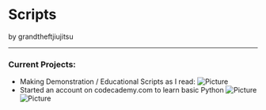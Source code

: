 Scripts
====================

by grandtheftjiujitsu
   
------------------

### Current Projects:
* Making Demonstration / Educational Scripts as I read:
 ![Picture](http://ecx.images-amazon.com/images/I/5173Q4Lj1JL.jpg)
* Started an account on codecademy.com to learn basic Python
![Picture](http://www.codecademy.com/assets/logo/logo--dark-blue.svg)
![Picture](http://www.bopen.eu/technologies/open-source-technologies/python-programming-language/content_logo)
